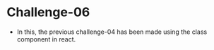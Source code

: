 # Challenge-06

- In this, the previous challenge-04 has been made using the class component in react.